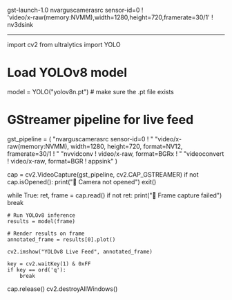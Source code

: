 gst-launch-1.0 nvarguscamerasrc sensor-id=0 ! \
'video/x-raw(memory:NVMM),width=1280,height=720,framerate=30/1' ! nv3dsink




____

import cv2
from ultralytics import YOLO

# Load YOLOv8 model
model = YOLO("yolov8n.pt")  # make sure the .pt file exists

# GStreamer pipeline for live feed
gst_pipeline = (
    "nvarguscamerasrc sensor-id=0 ! "
    "video/x-raw(memory:NVMM), width=1280, height=720, format=NV12, framerate=30/1 ! "
    "nvvidconv ! video/x-raw, format=BGRx ! "
    "videoconvert ! video/x-raw, format=BGR ! appsink"
)

cap = cv2.VideoCapture(gst_pipeline, cv2.CAP_GSTREAMER)
if not cap.isOpened():
    print("🚨 Camera not opened")
    exit()

while True:
    ret, frame = cap.read()
    if not ret:
        print("🚨 Frame capture failed")
        break

    # Run YOLOv8 inference
    results = model(frame)

    # Render results on frame
    annotated_frame = results[0].plot()

    cv2.imshow("YOLOv8 Live Feed", annotated_frame)

    key = cv2.waitKey(1) & 0xFF
    if key == ord('q'):
        break

cap.release()
cv2.destroyAllWindows()
